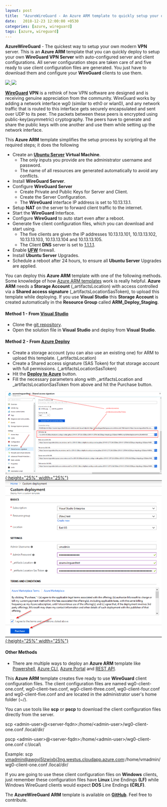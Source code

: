 ```yaml
---
layout: post
title:  "AzureWireGuard - An Azure ARM template to quickly setup your own WireGuard VPN Server."
date:   2018-12-23 12:00:00 +0530
categories: [azure, wireguard]
tags: [azure, wireguard]
---
```


<b>AzureWireGuard</b> - The quickest way to setup your own modern <b>VPN</b> server. This is an <b>Azure ARM</b> template that you can quickly deploy to setup your own <b>WireGuard VPN Server</b> with auto-configured server and client configurations. All server configuration steps are taken care of and five ready to use client configuration files are generated. You just have to download them and configure your <b>WireGuard</b> clients to use them.

<a href="https://portal.azure.com/#create/Microsoft.Template/uri/https%3A%2F%2Fraw.githubusercontent.com%2Fvijayshinva%2FAzureWireGuard%2Fmaster%2FAzureWireGuard%2FLinuxVirtualMachine.json" target="_blank">
    <img src="http://azuredeploy.net/deploybutton.png"/>
</a>
<a href="http://armviz.io/#/?load=https%3A%2F%2Fraw.githubusercontent.com%2Fvijayshinva%2FAzureWireGuard%2Fmaster%2FAzureWireGuard%2FLinuxVirtualMachine.json" target="_blank">
    <img src="http://armviz.io/visualizebutton.png"/>
</a>

<b>[WireGuard][wireguard] VPN</b> is a rethink of how VPN software are designed and is receiving genuine appreciation from the community. WireGuard works by adding a network interface wg0 (similar to eth0 or wlan0), and any network traffic that is routed to this interface gets securely encapsulated and sent over UDP to its peer. The packets between these peers is encrypted using public-key(asymmetric) cryptography. The peers have to generate and share the public keys with one another and use them while setting up the network interface.

This <b>Azure ARM</b> template simplifies the setup process by scripting all the required steps; it does the following 
- Create an <b>[Ubuntu Server][ubuntu] Virtual Machine</b>.
    - The only inputs you provide are the administrator username and password.
    - The name of all resources are generated automatically to avoid any conflicts.
- Install <b>WireGuard Server</b>.
- Configure <b>WireGuard Server</b>
    - Create Private and Public Keys for Server and Client.
    - Create the Server Configuration.
    - The <b>WireGuard</b> interface IP address is set to 10.13.13.1.
- Setup <b>NAT</b> on the server to forward client traffic to the internet.
- Start the <b>WireGuard</b> Interface.
- Configure <b>WireGuard</b> to auto start even after a reboot.
- Generate five client configuration files, which you can download and start using. 
    - The five clients are given the IP addresses 10.13.13.101, 10.13.13.102, 10.13.13.103, 10.13.13.104 and 10.13.13.105.
    - The Client <b>DNS</b> server is set to [1.1.1.1][dns].
- Enable <b>[UFW][ufw]</b> firewall.
- Install <b>Ubuntu Server</b> Upgrades.
- Schedule a reboot after 24 hours, to ensure all <b>Ubuntu Server</b> Upgrades are applied.

You can deploy this <b>Azure ARM</b> template with one of the following methods. Some knowledge of how [Azure ARM templates][azure-arm] work is really helpful. <b>Azure ARM</b> needs a <b>Storage Account</b> (_artifactsLocation) with access controlled via a <b>Shared access signature</b> (_artifactsLocationSasToken), to upload this template while deploying. If you use <b>Visual Studio</b> this <b>Storage Account</b> is created automatically in the <b>Resource Group</b> called <b>ARM_Deploy_Staging</b>.

#### Method 1 - From [Visual Studio][vs]
- Clone the [git repository][git-repo].
- Open the solution file in <b>Visual Studio</b> and deploy from <b>Visual Studio</b>.

#### Method 2 - From [Azure Deploy][azure-deploy]
- Create a storage account (you can also use an existing one) for ARM to upload this template. (_artifactsLocation)
- Create a Shared access signature (SAS Token) for that storage account with full permissions. (_artifactsLocationSasToken)
- Hit the <b>[Deploy to Azure][azure-deploy-awg]</b> button. 
- Fill the necessary parameters along with _artifactsLocation and _artifactsLocationSasToken from above and hit the Purchase button.

[![Shared access signature](/img/posts/azurewireguard-sas.png){:height="25%" width="25%"}](/img/posts/azurewireguard-sas.png)
[![Azure Deploy](/img/posts/azurewireguard-portal.png){:height="25%" width="25%"}](/img/posts/azurewireguard-portal.png)

#### Other Methods
- There are multiple ways to deploy an <b>Azure ARM</b> template like  [Powershell][azure-ps], [Azure CLI][azure-cli], [Azure Portal][azure-portal] and [REST API][azure-rest].

This <b>Azure ARM</b> template creates five ready to use <b>WireGuard</b> client configuration files. The client configuration files are named wg0-client-one.conf, wg0-client-two.conf, wg0-client-three.conf, wg0-client-four.conf and wg0-client-five.conf and are located in the administrator user's home folder (~/).

You can use tools like <b>scp</b> or <b>pscp</b> to download the client configuration files directly from the server.
    
  scp &lt;admin-user&gt;@&lt;server-fqdn&gt;:/home/&lt;admin-user&gt;/wg0-client-one.conf /local/dir/
    
  pscp &lt;admin-user&gt;@&lt;server-fqdn&gt;:/home/&lt;admin-user&gt;/wg0-client-one.conf c:\local\

  Example: scp vmadmin@awgyj5lzwixbj3ng.westus.cloudapp.azure.com:/home/vmadmin/wg0-client-one.conf /local/dir/

If you are going to use these client configuration files on <b>Windows</b> clients, just remember these configuration files have <b>Linux</b> Line Endings <b>(LF)</b> while Windows WireGuard clients would expect <b>DOS</b> Line Endings <b>(CRLF)</b>.

The <b>AzureWireGuard</b> <b>ARM</b> template is available on <b>[GitHub][azurewireguard]</b>. Feel free to contribute.

[azure-arm]: https://docs.microsoft.com/en-us/azure/azure-resource-manager/
[wireguard]: https://www.wireguard.com/
[dns]: https://1.1.1.1/
[ubuntu]: https://www.ubuntu.com/server
[azure-portal]: https://portal.azure.com
[vs]: https://visualstudio.microsoft.com/vs/community/
[git-repo]: https://github.com/vijayshinva/AzureWireGuard
[azure-ps]: https://docs.microsoft.com/en-us/azure/azure-resource-manager/resource-group-template-deploy
[azure-cli]: https://docs.microsoft.com/en-us/azure/azure-resource-manager/resource-group-template-deploy-cli
[azure-rest]: https://docs.microsoft.com/en-us/azure/azure-resource-manager/resource-group-template-deploy-rest
[azure-deploy]: azuredeploy.net
[azure-portal]: https://docs.microsoft.com/en-us/azure/azure-resource-manager/resource-group-template-deploy-portal
[azure-deploy-awg]: https://portal.azure.com/#create/Microsoft.Template/uri/https%3A%2F%2Fraw.githubusercontent.com%2Fvijayshinva%2FAzureWireGuard%2Fmaster%2FAzureWireGuard%2FLinuxVirtualMachine.json
[azure-rg]: https://docs.microsoft.com/en-us/azure/azure-resource-manager/resource-group-overview#resource-groups
[ufw]: https://help.ubuntu.com/community/UFW
[azurewireguard]: https://github.com/vijayshinva/AzureWireGuard